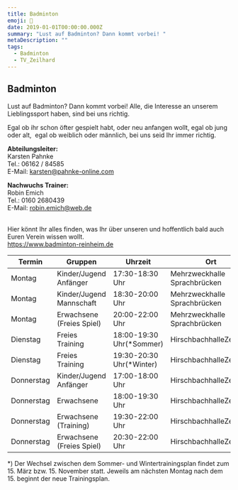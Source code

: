 ```yaml
---
title: Badminton
emoji: 🏸
date: 2019-01-01T00:00:00.000Z
summary: "Lust auf Badminton? Dann kommt vorbei! "
metaDescription: ""
tags:
  - Badminton
  - TV_Zeilhard
---
```

## Badminton

Lust auf Badminton? Dann kommt vorbei! Alle, die Interesse an unserem Lieblingssport haben, sind bei uns richtig.

Egal ob ihr schon öfter gespielt habt, oder neu anfangen wollt, egal ob jung oder alt,  egal ob weiblich oder männlich, bei uns seid Ihr immer richtig.

**Abteilungsleiter:**\
Karsten Pahnke\
Tel.: 06162 / 84585\
E-Mail: [karsten@pahnke-online.com](mailto:karsten@pahnke-online.com)

**Nachwuchs Trainer:**\
Robin Emich\
Tel.: 0160 2680439\
E-Mail: [robin.emich@web.de](mailto:robin.emich@web.de)

[](https://www.badminton-reinheim.de)\
Hier könnt Ihr alles finden, was Ihr über unseren und hoffentlich bald auch Euren Verein wissen wollt.\
<https://www.badminton-reinheim.de>

| **Termin** | **Gruppen**               | **Uhrzeit**              | **Ort**                       |
| ---------- | ------------------------- | ------------------------ | ----------------------------- |
| Montag     | Kinder/Jugend Anfänger    | 17:30-18:30 Uhr          | M﻿ehrzweckhalle Sprachbrücken |
| Montag     | Kinder/Jugend Mannschaft  | 18:30-20:00 Uhr          | M﻿ehrzweckhalle Sprachbrücken |
| Montag     | Erwachsene (Freies Spiel) | 20:00-22:00 Uhr          | M﻿ehrzweckhalle Sprachbrücken |
| Dienstag   | Freies Training           | 18:00-19:30 Uhr(*Sommer) | HirschbachhalleZeilhard       |
| Dienstag   | Freies Training           | 19:30-20:30 Uhr(*Winter) | HirschbachhalleZeilhard       |
| Donnerstag | Kinder/Jugend Anfänger    | 17:00-18:00 Uhr          | HirschbachhalleZeilhard       |
| Donnerstag | Erwachsene                | 18:00-19:30 Uhr          | HirschbachhalleZeilhard       |
| Donnerstag | Erwachsene (Training)     | 19:30-22:00 Uhr          | HirschbachhalleZeilhard       |
| Donnerstag | Erwachsene (Freies Spiel) | 20:30-22:00 Uhr          | HirschbachhalleZeilhard       |

\*) Der Wechsel zwischen dem Sommer- und Wintertrainingsplan findet zum 15. März bzw. 15. November statt. Jeweils am nächsten Montag nach dem 15. beginnt der neue Trainingsplan.